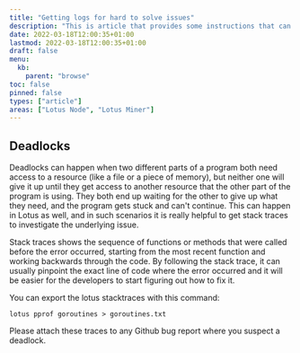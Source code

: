 ```yaml
---
title: "Getting logs for hard to solve issues"
description: "This is article that provides some instructions that can potentially help us find the root cause of an issue faster"
date: 2022-03-18T12:00:35+01:00
lastmod: 2022-03-18T12:00:35+01:00
draft: false
menu:
  kb:
    parent: "browse"
toc: false
pinned: false
types: ["article"]
areas: ["Lotus Node", "Lotus Miner"]
---
```


## Deadlocks

Deadlocks can happen when two different parts of a program both need access to a resource (like a file or a piece of memory), but neither one will give it up until they get access to another resource that the other part of the program is using. They both end up waiting for the other to give up what they need, and the program gets stuck and can't continue. This can happen in Lotus as well, and in such scenarios it is really helpful to get stack traces to investigate the underlying issue.

Stack traces shows the sequence of functions or methods that were called before the error occurred, starting from the most recent function and working backwards through the code. By following the stack trace, it can usually pinpoint the exact line of code where the error occurred and it will be easier for the developers to start figuring out how to fix it.

You can export the lotus stacktraces with this command:

```
lotus pprof goroutines > goroutines.txt
```

Please attach these traces to any Github bug report where you suspect a deadlock.